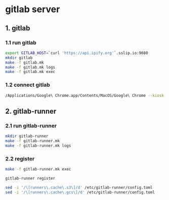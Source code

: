 # gitlab server

## 1. gitlab

### 1.1 run gitlab

```sh
export GITLAB_HOST=`curl 'https://api.ipify.org'`.sslip.io:9080
mkdir gitlab
make -f gitlab.mk
make -f gitlab.mk logs
make -f gitlab.mk exec
```

### 1.2 connect gitlab

```sh
/Applications/Google\ Chrome.app/Contents/MacOS/Google\ Chrome --kiosk http://localhost:9080
```

## 2. gitlab-runner

### 2.1 run gitlab-runner

```sh
mkdir gitlab-runner
make -f gitlab-runner.mk
make -f gitlab-runner.mk logs
```

### 2.2 register

```sh
make -f gitlab-runner.mk exec

gitlab-runner register

sed -i '/\[runners\.cache\.s3\]/d' /etc/gitlab-runner/config.toml
sed -i '/\[runners\.cache\.gcs\]/d' /etc/gitlab-runner/config.toml

```

